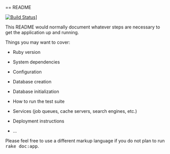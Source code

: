 == README

[![Build Status](https://travis-ci.org/TonyNguyen87/forgeddit.svg?branch=master)](http://travis-ci.org/TonyNguyen87/forgeddit)]

This README would normally document whatever steps are necessary to get the
application up and running.

Things you may want to cover:

* Ruby version

* System dependencies

* Configuration

* Database creation

* Database initialization

* How to run the test suite

* Services (job queues, cache servers, search engines, etc.)

* Deployment instructions

* ...


Please feel free to use a different markup language if you do not plan to run
<tt>rake doc:app</tt>.
